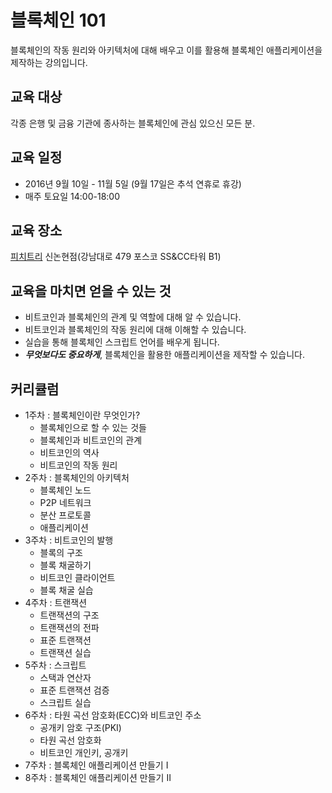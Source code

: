 # 블록체인 101
블록체인의 작동 원리와 아키텍처에 대해 배우고 이를 활용해 블록체인 애플리케이션을 제작하는 강의입니다.

## 교육 대상
각종 은행 및 금융 기관에 종사하는 블록체인에 관심 있으신 모든 분.

## 교육 일정
* 2016년 9월 10일 - 11월 5일 (9월 17일은 추석 연휴로 휴강)
* 매주 토요일 14:00-18:00

## 교육 장소
[피치트리](http://www.peachtree.kr) 신논현점(강남대로 479 포스코 SS&CC타워 B1)

## 교육을 마치면 얻을 수 있는 것
* 비트코인과 블록체인의 관계 및 역할에 대해 알 수 있습니다.
* 비트코인과 블록체인의 작동 원리에 대해 이해할 수 있습니다.
* 실습을 통해 블록체인 스크립트 언어를 배우게 됩니다.
* ***무엇보다도 중요하게***, 블록체인을 활용한 애플리케이션을 제작할 수 있습니다.

## 커리큘럼
* 1주차 : 블록체인이란 무엇인가?
    * 블록체인으로 할 수 있는 것들
    * 블록체인과 비트코인의 관계
    * 비트코인의 역사
    * 비트코인의 작동 원리
* 2주차 : 블록체인의 아키텍처
    * 블록체인 노드
    * P2P 네트워크
    * 분산 프로토콜
    * 애플리케이션
* 3주차 : 비트코인의 발행
    * 블록의 구조
    * 블록 채굴하기
    * 비트코인 클라이언트
    * 블록 채굴 실습
* 4주차 : 트랜잭션
    * 트랜잭션의 구조
    * 트랜잭션의 전파
    * 표준 트랜잭션
    * 트랜잭션 실습
* 5주차 : 스크립트
    * 스택과 연산자
    * 표준 트랜잭션 검증
    * 스크립트 실습
* 6주차 : 타원 곡선 암호화(ECC)와 비트코인 주소
    * 공개키 암호 구조(PKI)
    * 타원 곡선 암호화
    * 비트코인 개인키, 공개키
* 7주차 : 블록체인 애플리케이션 만들기 I
* 8주차 : 블록체인 애플리케이션 만들기 II
